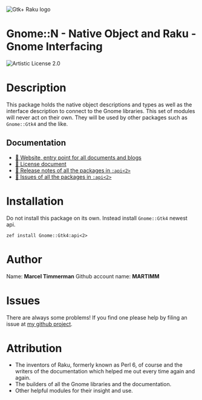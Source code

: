 ![Gtk+ Raku logo][logo]

# Gnome::N - Native Object and Raku - Gnome Interfacing

![Artistic License 2.0][license-svg]


# Description

This package holds the native object descriptions and types as well as the interface description to connect to the Gnome libraries. This set of modules will never act on their own. They will be used by other packages such as `Gnome::Gtk4` and the like.


## Documentation
* [ 🔗 Website, entry point for all documents and blogs](https://martimm.github.io/)
* [ 🔗 License document][licence-lnk]
* [ 🔗 Release notes of all the packages in `:api<2>`][changes]
* [ 🔗 Issues of all the packages in `:api<2>`][issues]


# Installation
Do not install this package on its own. Instead install `Gnome::Gtk4` newest api.

`zef install Gnome::Gtk4:api<2>`


# Author

Name: **Marcel Timmerman**
Github account name: **MARTIMM**


# Issues

There are always some problems! If you find one please help by filing an issue at [my github project][issues].


# Attribution

* The inventors of Raku, formerly known as Perl 6, of course and the writers of the documentation which helped me out every time again and again.
* The builders of all the Gnome libraries and the documentation.
* Other helpful modules for their insight and use.


[//]: # (---- [refs] ----------------------------------------------------------)
[changes]: https://github.com/MARTIMM/gnome-source-skim-tool/blob/main/CHANGES.md
[issues]:  https://github.com/MARTIMM/gnome-source-skim-tool/issues

[Zlogo]:   https://github.com/MARTIMM/martimm.github.io/blob/main/label/gtk-raku.png
[Ylogo]:    https://martimm.github.io/content-docs/images/gtk-raku.png
[logo]:   https://martimm.github.io/gnome-gtk3/content-docs/images/gtk-perl6.png
[license-svg]:  https://martimm.github.io/label/License-label.svg
[licence-lnk]:  https://www.perlfoundation.org/artistic_license_2_0



[//]: # (https://nbviewer.jupyter.org/github/MARTIMM/gtk-v3/blob/master/doc/GObject.pdf)
[//]: # (Pod documentation rendered with)
[//]: # (pod-render.pl6 --pdf --g=MARTIMM/gtk-v3 lib)
